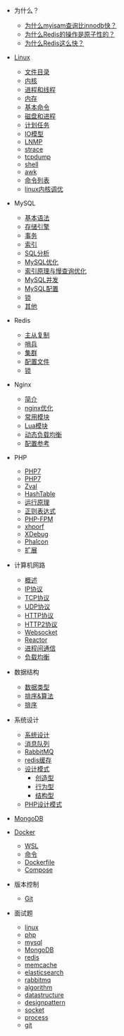 * 为什么？
	* [为什么myisam查询比innodb快？](my/202003251007)
	* [为什么Redis的操作是原子性的？](my/202003252043)
	* [为什么Redis这么快？](my/202003252117)
* [Linux](linux/1.intro)
	* [文件目录](linux/files)
	* [内核](linux/2.kernel)
	* [进程和线程](linux/2.process)
	* [内存](linux/memory)
	* [基本命令](linux/command)
	* [磁盘和进程](linux/disk)
	* [计划任务](linux/cron)
	* [IO模型](linux/io)
	* [LNMP](linux/lnmp)
	* [strace](linux/strace)
	* [tcpdump](linux/tcpdump)
	* [shell](linux/shell)
	* [awk](linux/awk)
	* [命令列表](linux/cmdlist)
	* [linux内核调优](linux/kernel-optimization)
* MySQL
	* [基本语法](mysql/mysql)
	* [存储引擎](mysql/engine)
	* [事务](mysql/transaction)
	* [索引](mysql/index)
	* [SQL分析](mysql/explain)
	* [MySQL优化](mysql/optimize)
	* [索引原理与慢查询优化](mysql/index-optimize)
	* [MySQL并发](mysql/concurrent)
	* [MySQL配置](mysql/conf)
	* [锁](mysql/lock)
	* [其他](mysql/other)
* Redis
	* [主从复制](redis/replication)
	* [哨兵](redis/sentinel)
	* [集群](redis/cluster)
	* [配置文件](redis/conf)
	* [锁](redis/lock)
* Nginx
	* [简介](nginx/nginx)
	* [nginx优化](nginx/optimize)
	* [常用模块](nginx/moudule)
	* [Lua模块](nginx/lua)
	* [动态负载均衡](nginx/upsync)
	* [配置参考](nginx/conf)
* PHP
	* [PHP7](php/php7)
	* [PHP7](php/kernel)
	* [Zval](php/zval)
	* [HashTable](php/hashtable)
	* [运行原理](php/run)
	* [正则表达式](php/regexp)
	* [PHP-FPM](php/php-fpm)
	* [xhporf](php/xhporf)
	* [XDebug](php/XDebug)
	* [Phalcon](php/phalcon)
	* [扩展](php/ext)
* 计算机网路
	* [概述](network/intro)
	* [IP协议](network/ip)
	* [TCP协议](network/tcp)
	* [UDP协议](network/udp)
	* [HTTP协议](network/http)
	* [HTTP2协议](network/http2)
	* [Websocket](network/websocket)
	* [Reactor](network/reactor)
	* [进程间通信](network/IPC)
	* [负载均衡](network/loadbalance)

* 数据结构
	* [数据类型](datastructure/datatype)
	* [排序&算法](datastructure/algorithm)
	* [排序](datastructure/sort)
* 系统设计
	* [系统设计](design/sys)
	* [消息队列](design/mq)
	* [RabbitMQ](design/rabbitmq)
	* [redis缓存](design/redis)
	* [设计模式](design/designpattern)
		* [创造型](design/Creational)
		* [行为型](design/Behavioral)
		* [结构型](design/Structural)
	* [PHP设计模式](design/php-design-pattern)
* [MongoDB](mongo/mongo)
* [Docker](docker/intro)
	* [WSL](docker/wsl)
	* [命令](docker/command)
	* [Dockerfile](docker/dockerfile)
	* [Compose](docker/compose)
* 版本控制
	* [Git](git/git)
* 面试题
	* [linux](interview/linux)
	* [php](interview/php)
	* [mysql](interview/mysql)
	* [MongoDB](interview/MongoDB)
	* [redis](interview/redis)
	* [memcache](interview/memcache)
	* [elasticsearch](interview/elasticsearch)
	* [rabbitmq](interview/rabbitmq)
	* [algorithm](interview/algorithm)
	* [datastructure](interview/datastructure)
	* [designpattern](interview/designpattern)
	* [socket](interview/socket)
	* [process](interview/process)
	* [git](interview/git)
